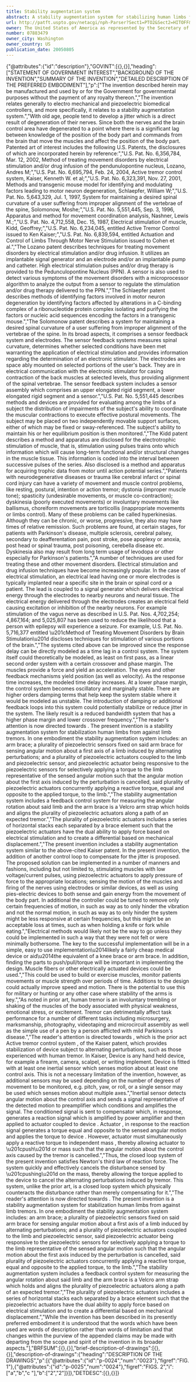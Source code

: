 ```yaml
---
title: Stability augmentation system
abstract: A stability augmentation system for stabilizing human limbs from against limb tremors. The stability augmentation system includes: and arm brace; a plurality of piezoelectric sensors fixed on said arm brace for sensing angular motion about a first axis of a limb induced by alternating perturbations; and a plurality of piezoelectric actuators coupled to the limb and piezoelectric sensor, said piezoelectric actuator being responsive to the piezoelectric sensors for selectively applying a torque to the limb representative of the sensed angular motion such that the angular motion about the first axis induced by the perturbation is cancelled, said plurality of piezoelectric actuators concurrently applying a reactive torque, equal and opposite to the applied torque, to the limb.
url: http://patft.uspto.gov/netacgi/nph-Parser?Sect1=PTO2&Sect2=HITOFF&p=1&u=%2Fnetahtml%2FPTO%2Fsearch-adv.htm&r=1&f=G&l=50&d=PALL&S1=07883479&OS=07883479&RS=07883479
owner: The United States of America as represented by the Secretary of the Air Force
number: 07883479
owner_city: Washington
owner_country: US
publication_date: 20050805
---
```


{"@attributes":{"id":"description"},"GOVINT":[{},{}],"heading":["STATEMENT OF GOVERNMENT INTEREST","BACKGROUND OF THE INVENTION","SUMMARY OF THE INVENTION","DETAILED DESCRIPTION OF THE PREFERRED EMBODIMENT"],"p":["The invention described herein may be manufactured and used by or for the Government for governmental purposes without the payment of any royalty thereon.","The invention relates generally to electro mechanical and piezoelectric biomedical controllers, and more specifically, it relates to a stability augmentation system.","With old age, people tend to develop a jitter which is a direct result of degeneration of their nerves. Since both the nerves and the brain control area have degenerated to a point where there is a significant lag between knowledge of the position of the body part and commands from the brain that move the muscles and affect the position of the body part. Patented art of interest includes the following U.S. Patents, the disclosures of which are incorporated herein by reference:","U.S. Pat. No. 6,356,784, Mar. 12, 2002, Method of treating movement disorders by electrical stimulation and\/or drug infusion of the pendunulopontine nucleus, Lozano, Andres M;","U.S. Pat. No. 6,695,794, Feb. 24, 2004, Active tremor control system, Kaiser, Kenneth W. et al;","U.S. Pat. No. 6,323,391, Nov. 27, 2001, Methods and transgenic mouse model for identifying and modulating factors leading to motor neuron degeneration, Schlaepfer, William W;","U.S. Pat. No. 5,643,329, Jul. 1, 1997, System for maintaining a desired spinal curvature of a user suffering from improper alignment of the vertebrae of the spine, Solomonow, Moshe;","U.S. Pat. No. 5,551,445, Sep. 3, 1996, Apparatus and method for movement coordination analysis, Nashner, Lewis M.;","U.S. Pat. No. 4,712,558, Dec. 15, 1987, Electrical stimulation of muscle, Kidd, Geoffrey;","U.S. Pat. No. 6,234,045, entitled Active Tremor Control issued to Ken Kaiser;","U.S. Pat. No. 6,839,594, entitled Actuation and Control of Limbs Through Motor Nerve Stimulation issued to Cohen et al.","The Lozano patent describes techniques for treating movement disorders by electrical stimulation and\/or drug infusion. It utilizes an implantable signal generator and an electrode and\/or an implantable pump and catheter. High electrical stimulation pulses and\/or drug therapy is provided to the Pedunculopontine Nucleus (PPN). A sensor is also used to detect various symptoms of the movement disorders with a microprocessor algorithm to analyze the output from a sensor to regulate the stimulation and\/or drug therapy delivered to the PPN.","The Schlaepfer patent describes methods of identifying factors involved in motor neuron degeneration by identifying factors affected by alterations in a C-binding complex of a ribonucleotide protein complex isolating and purifying the factors or nucleic acid sequences encoding the factors in a transgenic mouse.","The Solomonow patent describes a system for maintaining a desired spinal curvature of a user suffering from improper alignment of the vertebrae of the spine. In its broad aspects, it comprises a sensor feedback system and electrodes. The sensor feedback systems measures spinal curvature, determines whether selected conditions have been met warranting the application of electrical stimulation and provides information regarding the determination of an electronic stimulator. The electrodes are space ably mounted on selected portions of the user's back. They are in electrical communication with the electronic stimulator for casing contraction of the back muscles at selected levels, thus providing alignment of the spinal vertebrae. The sensor feedback system includes a sensor assembly which comprises an upper elongated rigid segment, a lower elongated rigid segment and a sensor.","U.S. Pat. No. 5,551,445 describes methods and devices are provided for evaluating among the limbs of a subject the distribution of impairments of the subject's ability to coordinate the muscular contractions to execute effective postural movements. The subject may be placed on two independently movable support surfaces, either of which may be fixed or sway-referenced. The subject's ability to maintain his or her equilibrium position is then monitored.","The Kidd patent describes a method and apparatus are disclosed for the electrotrophic stimulation of muscle, that is, stimulation using pulses trains onto which information which will cause long-term functional and\/or structural changes in the muscle tissue. This information is coded into the interval between successive pulses of the series. Also disclosed is a method and apparatus for acquiring trophic data from motor until action potential series.","Patients with neurodegenerative diseases or trauma like cerebral infarct or spinal cord injury can have a variety of movement and muscle control problems, like resting, postural, intention or action tremor; dystonia (improper muscle tone); spasticity (undesirable movements, or muscle co-contraction); dyskinesia (poorly executed movements) or involuntary movements like ballismus, choreiform movements are torticollis (inappropriate movements or limbs control). Many of these problems can be called hyperkinesias. Although they can be chronic, or worse, progressive, they also may have times of relative remission. Such problems are found, at certain stages, for patients with Parkinson's disease, multiple sclerosis, cerebral palsey, secondary to deafferentation pain, post stroke, pose apoplexy or anoxia, post head or spinal trauma, post poisoning, cerebella disease etc. Dyskinesia also may result from long term usage of levodopa or other especially for Parkinson's patients.","A number of techniques are used for treating these and other movement disorders. Electrical stimulation and drug infusion techniques have become increasingly popular. In the case of electrical stimulation, an electrical lead having one or more electrodes is typically implanted near a specific site in the brain or spinal cord or a patient. The lead is coupled to a signal generator which delivers electrical energy through the electrodes to nearby neurons and neural tissue. The electrical energy delivered through the electrodes creates an electrical field causing excitation or inhibition of the nearby neurons. For example stimulation of the vagus nerve as described in U.S. Pat. Nos. 4,702,254; 4,867,164; and 5,025,807 has been used to reduce the likelihood that a person with epilepsy will experience a seizure. For example, U.S. Pat. No. 5,716,377 entitled \u201cMethod of Treating Movement Disorders by Brain Stimulation\u201d discloses techniques for stimulation of various portions of the brain.","The systems cited above can be improved since the response delay can be directly modeled as a time lag in a control system. The system itself could theoretically be modeled, as least on first pass, as a linear second order system with a certain crossover and phase margin. The muscles provide a force and yield an acceleration. The eyes and other feedback mechanisms yield position (as well as velocity). As the response time increases, the modeled time delay increases. At a lower phase margin, the control system becomes oscillatory and marginally stable. There are higher orders damping terms that help keep the system stable where it would be modeled as unstable. The introduction of damping or additional feedback loops into this system could potentially stabilize or reduce jitter in the system. The likely result is a reduced bandwidth system that has a higher phase margin and lower crossover frequency.","The reader's attention is now directed towards . The present invention is a stability augmentation system for stabilization human limbs from against limb tremors. In one embodiment the stability augmentation system includes: an arm brace; a plurality of piezoelectric sensors fixed on said arm brace for sensing angular motion about a first axis of a limb induced by alternating perturbations; and a plurality of piezoelectric actuators coupled to the limb and piezoelectric sensor, and piezoelectric actuator being responsive to the piezoelectric sensors for selectively applying a torque to the limb representative of the sensed angular motion such that the angular motion about the first axis induced by the perturbation is cancelled, said plurality of piezoelectric actuators concurrently applying a reactive torque, equal and opposite to the applied torque, to the limb.","The stability augmentation system includes a feedback control system for measuring the angular rotation about said limb and the arm brace is a Velcro arm strap which holds and aligns the plurality of piezoelectric actuators along a path of an expected tremor.","The plurality of piezoelectric actuators includes a series of horizontal stacks each separated by a brace element such that the piezoelectric actuators have the dual ability to apply force based on electrical stimulation and to create a differential based on mechanical displacement.","The present invention includes a stability augmentation system similar to the above-cited Kaiser patent. In the present invention, the addition of another control loop to compensate for the jitter is proposed. The proposed solution can be implemented in a number of manners and fashions, including but not limited to, stimulating muscles with low voltage\/current pulses, using piezoelectric actuators to apply pressure of force to the appropriate locations; sensing the motion of the muscles and firing of the nerves using electrodes or similar devices, as well as using pies-electric devices to both sense and gain energy from the movement of the body part. In additional the controller could be tuned to remove only certain frequencies of motion, in such as way as to only hinder the vibration and not the normal motion, in such as way as to only hinder the system might be less responsive at certain frequencies, but this might be an acceptable loss at times, such as when holding a knife or fork while eating.","Electrical methods would likely not be the way to go unless they could be implemented in such a way that they were not felt or were minimally bothersome. The key to the successful implementation will be in a simple, easy to use implementation\u2014likely a fairly cheap medical device or aid\u2014the equivalent of a knee brace or arm brace. In addition, finding the parts to push\/pull\/torque will be important in implementing the design. Muscle fibers or other electrically actuated devices could be used.","This could be used to build or exercise muscles, monitor patients movements or muscle strength over periods of time. Additions to the design could actually improve speed and motion. There is the potential to use this for military or hunting or any other case where stability of the arms is key.","As noted in prior art, human tremor is an involuntary trembling or shaking of the muscles of the body associated with physical weakness, emotional stress, or excitement. Tremor can detrimentally affect task performance for a number of different tasks including microsurgery, marksmanship, photography, videotaping and microcircuit assembly as well as the simple use of a pen by a person afflicted with mild Parkinson's disease.","The reader's attention is directed towards , which is the prior act Active tremor control system , of the Kaiser patent, which provides stabilization of device subject to alternating perturbations, such as those experienced with human tremor. In Kaiser, Device  is any hand held device, for example a firearm, camera, scalpel, or writing implement. Device  is fitted with at least one inertial sensor  which senses motion about at least one control axis. This is not a necessary limitation of the invention, however, as additional sensors may be used depending on the number of degrees of movement to be monitored, e.g. pitch, yaw, or roll, or a single sensor may be used which senses motion about multiple axes.","Inertial sensor  detects angular motion about the control axis and sends a signal representative of the detected motion to preamplifier  which conditions and amplifies the signal. The conditioned signal is sent to compensator  which, in response, generates a reaction signal which is amplified by power amplifier  and then applied to actuator  coupled to device . Actuator , in response to the reaction signal generates a torque equal and opposite to the sensed angular motion and applies the torque to device . However, actuator  must simultaneously apply a reactive torque to independent mass , thereby allowing actuator  to \u201cpush\u201d or mass  such that the angular motion about the control axis caused by the tremor is cancelled.","Thus, the closed loop system of the present invention satisfies Newton's third law of reaction force. The system quickly and effectively cancels the disturbance sensed by \u201cpushing\u201d on the mass, thereby allowing the torque applied to the device to cancel the alternating perturbations induced by tremor. This system, unlike the prior art, is a closed loop system which physically counteracts the disturbance rather than merely compensating for it.","The reader's attention is now directed towards . The present invention is a stability augmentation system for stabilization human limbs from against limb tremors. In one embodiment the stability augmentation system includes: an arm brace; a plurality of piezoelectric sensors fixed on said arm brace for sensing angular motion about a first axis of a limb induced by alternating perturbations; and a plurality of piezoelectric actuators coupled to the limb and piezoelectric sensor, said piezoelectric actuator being responsive to the piezoelectric sensors for selectively applying a torque to the limb representative of the sensed angular motion such that the angular motion about the first axis induced by the perturbation is cancelled, said plurality of piezoelectric actuators concurrently applying a reactive torque, equal and opposite to the applied torque, to the limb.","The stability augmentation system includes a feedback control system for measuring the angular rotation about said limb and the arm brace is a Velcro arm strap which holds and aligns the plurality of piezoelectric actuators along a path of an expected tremor.","The plurality of piezoelectric actuators includes a series of horizontal stacks each separated by a brace element such that the piezoelectric actuators have the dual ability to apply force based on electrical stimulation and to create a differential based on mechanical displacement.","While the invention has been described in its presently preferred embodiment it is understood that the words which have been used are words of description rather than words of limitation and that changes within the purview of the appended claims may be made with departing from the scope and spirit of the invention in its broader aspects."],"BRFSUM":[{},{}],"brief-description-of-drawings":[{},{}],"description-of-drawings":{"heading":"DESCRIPTION OF THE DRAWINGS","p":[{"@attributes":{"id":"p-0024","num":"0023"},"figref":"FIG. 1"},{"@attributes":{"id":"p-0025","num":"0024"},"figref":"FIGS. 2","i":["a","b","c "],"b":["2","2"]}]},"DETDESC":[{},{}]}
